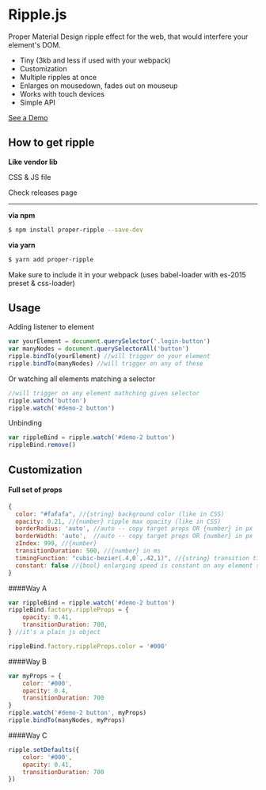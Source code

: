 # Ripple.js
Proper Material Design ripple effect for the web, that would interfere your element's DOM.
 - Tiny (3kb and less if used with your webpack)
 - Customization
 - Multiple ripples at once
 - Enlarges on mousedown, fades out on mouseup
 - Works with touch devices
 - Simple API

[See a Demo](https://vsevolodtrofimov.github.io/Ripple.js/docs/)

## How to get ripple

**Like vendor lib**

CSS & JS file

Check releases page

-----------

**via npm**
```bash
$ npm install proper-ripple --save-dev
```

**via yarn**
```bash
$ yarn add proper-ripple
```

Make sure to include it in your webpack (uses babel-loader with es-2015 preset & css-loader)

## Usage

Adding listener to element
```javascript
var yourElement = document.querySelector('.login-button')
var manyNodes = document.querySelectorAll('button')
ripple.bindTo(yourElement) //will trigger on your element
ripple.bindTo(manyNodes) //will trigger on any of these
```

Or watching all elements matching a selector
```javascript
//will trigger on any element mathching given selector
ripple.watch('button')
ripple.watch('#demo-2 button')
```

Unbinding
```javascript
var rippleBind = ripple.watch('#demo-2 button')
rippleBind.remove()
```

## Customization
#### Full set of props
```javascript
{
  color: "#fafafa", //{string} background color (like in CSS)
  opacity: 0.21, //{number} ripple max opacity (like in CSS)
  borderRadius: 'auto', //auto -- copy target props OR {number} in px
  borderWidth: 'auto',  //auto -- copy target props OR {number} in px
  zIndex: 999, //{number}
  transitionDuration: 500, //{number} in ms
  timingFunction: "cubic-bezier(.4,0`,.42,1)", //{string} transition timing function
  constant: false //{bool} enlarging speed is constant on any element size
}
```
####Way A
```javascript
var rippleBind = ripple.watch('#demo-2 button')
rippleBind.factory.rippleProps = {
	opacity: 0.41,
	transitionDuration: 700,
} //it's a plain js object

rippleBind.factory.rippleProps.color = '#000'
```

####Way B
```javascript
var myProps = {
	color: '#000',
	opacity: 0.4,
	transitionDuration: 700
}
ripple.watch('#demo-2 button', myProps)
ripple.bindTo(manyNodes, myProps)
```

####Way C
```javascript
ripple.setDefaults({
	color: '#000',
	opacity: 0.41,
	transitionDuration: 700
})
```
